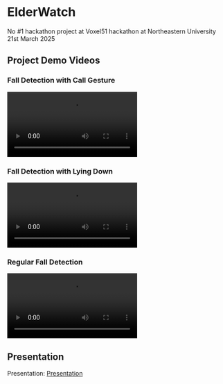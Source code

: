 # ElderWatch

No #1 hackathon project at Voxel51 hackathon at Northeastern University 21st March 2025
## Project Demo Videos

### Fall Detection with Call Gesture
![Fall Detection with Call Gesture](https://github.com/KeenBean024/ElderWatch/blob/main/output_fall_call.mp4)

### Fall Detection with Lying Down
![Fall with Lying Down](https://github.com/KeenBean024/ElderWatch/blob/main/output_fall_lie_down.mp4)

### Regular Fall Detection
![Regular Fall Detection](https://github.com/KeenBean024/ElderWatch/blob/main/output_fall_okay.mp4)

## Presentation


Presentation: [Presentation](https://docs.google.com/presentation/d/1Hehnv7wQunZ6y4nruzR5KR9IZWAyqxFt/edit?usp=sharing&ouid=100624512483178894085&rtpof=true&sd=true)
